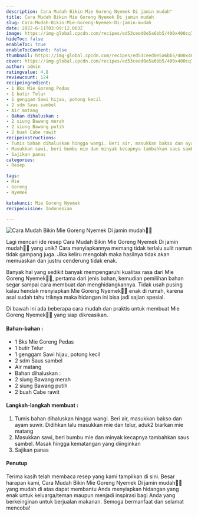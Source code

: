 ```yaml
---
description: Cara Mudah Bikin Mie Goreng Nyemek Di jamin mudah"
title: Cara Mudah Bikin Mie Goreng Nyemek Di jamin mudah
slug: Cara-Mudah-Bikin-Mie-Goreng-Nyemek-Di-jamin-mudah
date: 2022-6-11T03:09:12.063Z
image: https://img-global.cpcdn.com/recipes/ed53ceed0e5a6bb5/400x400cq70/photo.jpg
hideToc: false
enableToc: true
enableTocContent: false
thumbnail: https://img-global.cpcdn.com/recipes/ed53ceed0e5a6bb5/400x400cq70/photo.jpg
cover: https://img-global.cpcdn.com/recipes/ed53ceed0e5a6bb5/400x400cq70/photo.jpg
author: admin
ratingvalue: 4.8
reviewcount: 124
recipeingredient:
- 1 Bks Mie Goreng Pedas
- 1 butir Telur
- 1 genggam Sawi hijau, potong kecil
- 2 sdm Saus sambel
- Air matang
- Bahan dihaluskan :
- 2 siung Bawang merah
- 2 siung Bawang putih
- 2 buah Cabe rawit
recipeinstructions:
- Tumis bahan dihaluskan hingga wangi. Beri air, masukkan bakso dan ayam suwir. Didihkan lalu masukkan mie dan telur, aduk2 biarkan mie matang
- Masukkan sawi, beri bumbu mie dan minyak kecapnya tambahkan saus sambel. Masak hingga kematangan yang diinginkan
- Sajikan panas
categories:
- Resep

tags:
- Mie
- Goreng
- Nyemek

katakunci: Mie Goreng Nyemek
recipecuisine: Indonesian

---
```


![Cara Mudah Bikin Mie Goreng Nyemek Di jamin mudah👩‍🍳](https://img-global.cpcdn.com/recipes/ed53ceed0e5a6bb5/400x400cq70/photo.jpg)

Lagi mencari ide resep Cara Mudah Bikin Mie Goreng Nyemek Di jamin mudah👩‍🍳 yang unik? Cara menyiapkannya memang tidak terlalu sulit namun tidak gampang juga. Jika keliru mengolah maka hasilnya tidak akan memuaskan dan justru cenderung tidak enak.

Banyak hal yang sedikit banyak mempengaruhi kualitas rasa dari Mie Goreng Nyemek👩‍🍳, pertama dari jenis bahan, kemudian pemilihan bahan segar sampai cara membuat dan menghidangkannya. Tidak usah pusing kalau hendak menyiapkan Mie Goreng Nyemek👩‍🍳 enak di rumah, karena asal sudah tahu triknya maka hidangan ini bisa jadi sajian spesial.

Di bawah ini ada beberapa cara mudah dan praktis untuk membuat Mie Goreng Nyemek👩‍🍳 yang siap dikreasikan.

<!--inarticleads1-->

#### Bahan-bahan :

- 1 Bks Mie Goreng Pedas
- 1 butir Telur
- 1 genggam Sawi hijau, potong kecil
- 2 sdm Saus sambel
- Air matang
- Bahan dihaluskan :
- 2 siung Bawang merah
- 2 siung Bawang putih
- 2 buah Cabe rawit

<!--inarticleads2-->

#### Langkah-langkah membuat :

1. Tumis bahan dihaluskan hingga wangi. Beri air, masukkan bakso dan ayam suwir. Didihkan lalu masukkan mie dan telur, aduk2 biarkan mie matang
1. Masukkan sawi, beri bumbu mie dan minyak kecapnya tambahkan saus sambel. Masak hingga kematangan yang diinginkan
1. Sajikan panas

#### Penutup

Terima kasih telah membaca resep yang kami tampilkan di sini. Besar harapan kami, Cara Mudah Bikin Mie Goreng Nyemek Di jamin mudah👩‍🍳 yang mudah di atas dapat membantu Anda menyiapkan hidangan yang enak untuk keluarga/teman maupun menjadi inspirasi bagi Anda yang berkeinginan untuk berjualan makanan. Semoga bermanfaat dan selamat mencoba!